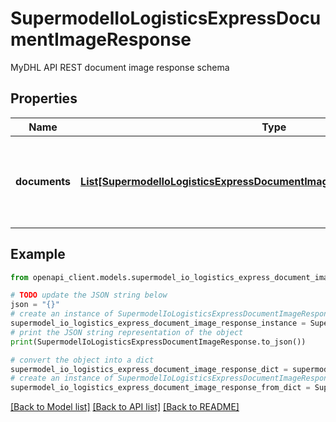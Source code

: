 # SupermodelIoLogisticsExpressDocumentImageResponse

MyDHL API REST document image response schema

## Properties

Name | Type | Description | Notes
------------ | ------------- | ------------- | -------------
**documents** | [**List[SupermodelIoLogisticsExpressDocumentImageResponseDocumentsInner]**](SupermodelIoLogisticsExpressDocumentImageResponseDocumentsInner.md) | Here you can find all document images from search query | [optional] 

## Example

```python
from openapi_client.models.supermodel_io_logistics_express_document_image_response import SupermodelIoLogisticsExpressDocumentImageResponse

# TODO update the JSON string below
json = "{}"
# create an instance of SupermodelIoLogisticsExpressDocumentImageResponse from a JSON string
supermodel_io_logistics_express_document_image_response_instance = SupermodelIoLogisticsExpressDocumentImageResponse.from_json(json)
# print the JSON string representation of the object
print(SupermodelIoLogisticsExpressDocumentImageResponse.to_json())

# convert the object into a dict
supermodel_io_logistics_express_document_image_response_dict = supermodel_io_logistics_express_document_image_response_instance.to_dict()
# create an instance of SupermodelIoLogisticsExpressDocumentImageResponse from a dict
supermodel_io_logistics_express_document_image_response_from_dict = SupermodelIoLogisticsExpressDocumentImageResponse.from_dict(supermodel_io_logistics_express_document_image_response_dict)
```
[[Back to Model list]](../README.md#documentation-for-models) [[Back to API list]](../README.md#documentation-for-api-endpoints) [[Back to README]](../README.md)


